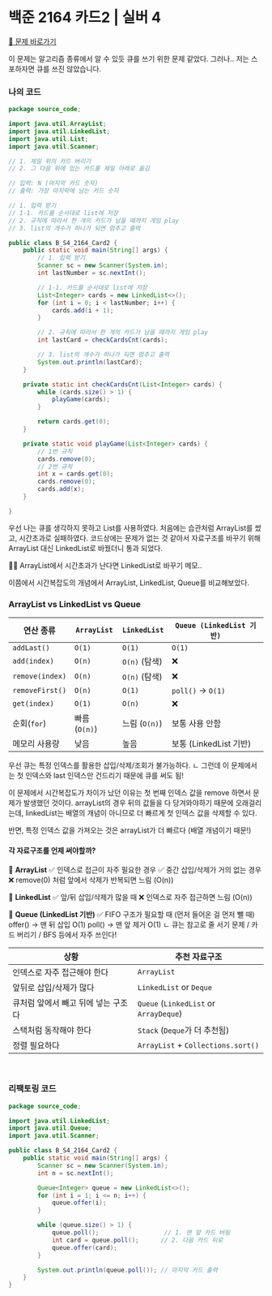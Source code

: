 # 백준 2164 카드2 | 실버 4
[🪹 문제 바로가기](https://www.acmicpc.net/problem/2164)

이 문제는 알고리즘 종류에서 알 수 있듯 큐를 쓰기 위한 문제 같았다. 그러나.. 저는 스포하자면 큐를 쓰진 않았습니다.

### 나의 코드

```java
package source_code;

import java.util.ArrayList;
import java.util.LinkedList;
import java.util.List;
import java.util.Scanner;

// 1. 제일 위의 카드 버리기
// 2. 그 다음 위에 있는 카드를 제일 아래로 옮김

// 입력: N (마지막 카드 숫자)
// 출력: 가장 마지막에 남는 카드 숫자

// 1. 입력 받기
// 1-1. 카드를 순서대로 list에 저장
// 2. 규칙에 따라서 한 개의 카드가 남을 때까지 게임 play
// 3. list의 개수가 하나가 되면 멈추고 출력

public class B_S4_2164_Card2 {
	public static void main(String[] args) {
		// 1. 입력 받기
		Scanner sc = new Scanner(System.in);
		int lastNumber = sc.nextInt();

		// 1-1. 카드를 순서대로 list에 저장
		List<Integer> cards = new LinkedList<>();
		for (int i = 0; i < lastNumber; i++) {
			cards.add(i + 1);
		}

		// 2. 규칙에 따라서 한 개의 카드가 남을 때까지 게임 play
		int lastCard = checkCardsCnt(cards);

		// 3. list의 개수가 하나가 되면 멈추고 출력
		System.out.println(lastCard);
	}

	private static int checkCardsCnt(List<Integer> cards) {
		while (cards.size() > 1) {
			playGame(cards);
		}

		return cards.get(0);
	}

	private static void playGame(List<Integer> cards) {
		// 1번 규칙
		cards.remove(0);
		// 2번 규칙
		int x = cards.get(0);
		cards.remove(0);
		cards.add(x);
	}

}

```

우선 나는 큐를 생각하지 못하고 List를 사용하였다.
처음에는 습관처럼 ArrayList를 썼고, 시간초과로 실패하였다. 코드상에는 문제가 없는 것 같아서 자료구조를 바꾸기 위해 ArrayList 대신 LinkedList로 바꿨더니 통과 되었다.

✍🏻 ArrayList에서 시간초과가 난다면 LinkedList로 바꾸기 메모..

이쯤에서 시간복잡도의 개념에서 ArrayList, LinkedList, Queue를 비교해보았다.

### ArrayList vs LinkedList vs Queue
| 연산 종류           | `ArrayList` | `LinkedList` | `Queue (LinkedList 기반)` |
| --------------- | ----------- | ------------ | ----------------------- |
| `addLast()`     | `O(1)`      | `O(1)`       | `O(1)`                  |
| `add(index)`    | `O(n)`      | `O(n)` (탐색)  | ❌                       |
| `remove(index)` | `O(n)`      | `O(n)` (탐색)  | ❌                       |
| `removeFirst()` | `O(n)`      | `O(1)`       | `poll()` → `O(1)`       |
| `get(index)`    | `O(1)`      | `O(n)`       | ❌                       |
| 순회(`for`)       | 빠름 (`O(n)`) | 느림 (`O(n)`)  | 보통 사용 안함                |
| 메모리 사용량         | 낮음          | 높음           | 보통 (LinkedList 기반)      |

우선 큐는 특정 인덱스를 활용한 삽입/삭제/조회가 불가능하다.
ㄴ 그런데 이 문제에서는 첫 인덱스와 last 인덱스만 건드리기 때문에 큐를 써도 됨!

이 문제에서 시간복잡도가 차이가 났던 이유는 첫 번째 인덱스 값을 remove 하면서 문제가 발생했던 것이다.
arrayList의 경우 뒤의 값들을 다 당겨와야하기 때문에 오래걸리는데, linkedList는 배열의 개념이 아니므로 더 빠르게 첫 인덱스 값을 삭제할 수 있다.

반면, 특정 인덱스 값을 가져오는 것은 arrayList가 더 빠르다 (배열 개념이기 때문!)

#### 각 자료구조를 언제 써야할까?
🍭 **ArrayList**
✅ 인덱스로 접근이 자주 필요한 경우
✅ 중간 삽입/삭제가 거의 없는 경우
❌ remove(0) 처럼 앞에서 삭제가 반복되면 느림 (O(n))

🌊 **LinkedList**
✅ 앞/뒤 삽입/삭제가 많을 때
❌ 인덱스로 자주 접근하면 느림 (O(n))

🎯 **Queue (LinkedList 기반)**
✅ FIFO 구조가 필요할 때 (먼저 들어온 걸 먼저 뺄 때)
offer() → 맨 뒤 삽입 O(1)
poll() → 맨 앞 제거 O(1)
ㄴ 큐는 참고로 줄 서기 문제 / 카드 버리기 / BFS 등에서 자주 쓰인다!

| 상황                   | 추천 자료구조                                |
| -------------------- | -------------------------------------- |
| 인덱스로 자주 접근해야 한다      | `ArrayList`                            |
| 앞뒤로 삽입/삭제가 많다        | `LinkedList` or `Deque`                |
| 큐처럼 앞에서 빼고 뒤에 넣는 구조다 | `Queue` (`LinkedList` or `ArrayDeque`) |
| 스택처럼 동작해야 한다         | `Stack` (`Deque`가 더 추천됨)               |
| 정렬 필요하다              | `ArrayList` + `Collections.sort()`     |

</br>

### 리팩토링 코드
```java
package source_code;

import java.util.LinkedList;
import java.util.Queue;
import java.util.Scanner;

public class B_S4_2164_Card2 {
    public static void main(String[] args) {
        Scanner sc = new Scanner(System.in);
        int n = sc.nextInt();

        Queue<Integer> queue = new LinkedList<>();
        for (int i = 1; i <= n; i++) {
            queue.offer(i);
        }

        while (queue.size() > 1) {
            queue.poll();                  // 1. 맨 앞 카드 버림
            int card = queue.poll();      // 2. 다음 카드 뒤로
            queue.offer(card);
        }

        System.out.println(queue.poll()); // 마지막 카드 출력
    }
}

```
